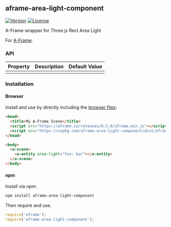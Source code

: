 ## aframe-area-light-component

[![Version](http://img.shields.io/npm/v/aframe-area-light-component.svg?style=flat-square)](https://npmjs.org/package/aframe-area-light-component)
[![License](http://img.shields.io/npm/l/aframe-area-light-component.svg?style=flat-square)](https://npmjs.org/package/aframe-area-light-component)

A-Frame wrapper for Three.js Rect Area Light

For [A-Frame](https://aframe.io).

### API

| Property | Description | Default Value |
| -------- | ----------- | ------------- |
|          |             |               |

### Installation

#### Browser

Install and use by directly including the [browser files](dist):

```html
<head>
  <title>My A-Frame Scene</title>
  <script src="https://aframe.io/releases/0.5.0/aframe.min.js"></script>
  <script src="https://unpkg.com/aframe-area-light-component/dist/aframe-area-light-component.min.js"></script>
</head>

<body>
  <a-scene>
    <a-entity area-light="foo: bar"></a-entity>
  </a-scene>
</body>
```

<!-- If component is accepted to the Registry, uncomment this. -->
<!--
Or with [angle](https://npmjs.com/package/angle/), you can install the proper
version of the component straight into your HTML file, respective to your
version of A-Frame:

```sh
angle install aframe-area-light-component
```
-->

#### npm

Install via npm:

```bash
npm install aframe-area-light-component
```

Then require and use.

```js
require('aframe');
require('aframe-area-light-component');
```
